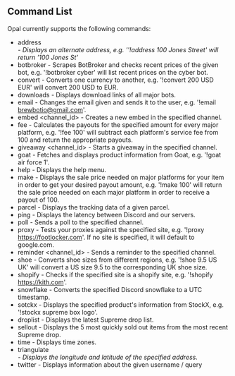## Command List
Opal currently supports the following commands:

* address <address> - Displays an alternate address, e.g. ''!address 100 Jones Street' will return '100 Jones St'
* botbroker <bot> - Scrapes BotBroker and checks recent prices of the given bot, e.g. '!botbroker cyber' will list recent prices on the cyber bot.
* convert <amount> <from> <to> - Converts one currency to another, e.g. '!convert 200 USD EUR' will convert 200 USD to EUR.
* downloads - Displays download links of all major bots.
* email <email> - Changes the email given and sends it to the user, e.g. '!email brewbotio@gmail.com'.
* embed <channel_id> - Creates a new embed in the specified channel.
* fee <amount> - Calculates the payouts for the specified amount for every major platform, e.g. '!fee 100' will subtract each platform's service fee from 100 and return the appropriate payouts.
* giveaway <channel_id> - Starts a giveaway in the specified channel.
* goat <product name> - Fetches and displays product information from Goat, e.g.  '!goat air force 1'.
* help - Displays the help menu.
* make <desired amount> - Displays the sale price needed on major platforms for your item in order to get your desired payout amount, e.g. '!make 100' will return the sale price needed on each major platform in order to receive a payout of 100.
* parcel <tracking> - Displays the tracking data of a given parcel.
* ping - Displays the latency between Discord and our servers.
* poll <channelid> - Sends a poll to the specified channel.
* proxy <site> - Tests your proxies against the specified site, e.g. '!proxy https://footlocker.com'. If no site is specified, it will default to google.com.
* reminder <channel_id> - Sends a reminder to the specified channel.
* shoe <size> <from> <to> - Converts shoe sizes from different regions, e.g. '!shoe 9.5 US UK' will convert a US size 9.5 to the corresponding UK shoe size.
* shopify <site> - Checks if the specified site is a shopify site, e.g. '!shopify https://kith.com'.
* snowflake <id> - Converts the specified Discord snowflake to a UTC timestamp.
* sotckx <product name> - Displays the specified product's information from StockX, e.g. '!stockx supreme box logo'.
* droplist - Displays the latest Supreme drop list.
* sellout - Displays the 5 most quickly sold out items from the most recent Supreme drop.
* time - Displays time zones.
* triangulate <address> - Displays the longitude and latitude of the specified address.
* twitter <username> - Displays information about the given username / query
